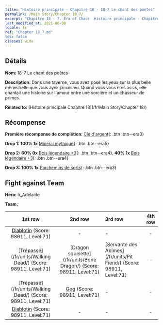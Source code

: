```yaml
---
title: "Histoire principale - Chapitre 18 - 18-7 Le chant des poètes"
permalink: /Main Story/Chapter 18_7/
excerpt: "Chapitre 18 - 7. Era of Chaos  Histoire principale - Chapitre 18_7. 18-7 Le chant des poètes"
last_modified_at: 2021-06-08
locale: fr
ref: "Chapter 18_7.md"
toc: false
classes: wide
---
```


## Détails

 **Nom:** 18-7 Le chant des poètes

 **Description:** Dans une taverne, vous avez posé les yeux sur la plus belle ménestrelle que vous ayez jamais vu. Quand vous vous êtes assis, elle chantait une histoire sur l'amour entre une sorcière et un chasseur de primes.

 **Related to:** [Histoire principale Chapitre 18](/fr/Main Story/Chapter 18/)

## Récompense

 **Première récompense de complétion:** [Clé d'argent](/ItemsFR/con_693/){: .btn .btn--era3}

 **Drop 1:** **100% 1x** [Minerai mythique](/ItemsFR/mat_61/){: .btn .btn--era5}

 **Drop 2:** **60% 0x** [Bois légendaire +3](/ItemsFR/mat_55/){: .btn .btn--era4}, **40% 1x** [Bois légendaire +3](/ItemsFR/mat_55/){: .btn .btn--era4}

 **Drop 3:** **100% 1x** [Parchemins de sorts](/ItemsFR/con_694/){: .btn .btn--era3}


## Fight against Team
 **Hero:** h_Adelaide

 **Team:**


  | 1st row | 2nd row | 3rd row | 4th row |
  |:----:|:----:|:----|:----:|
  | [Diablotin](/fr/units/Imp/) (Score: 98911, Level:71)  | - | - | - |
  | [Trépassé](/fr/units/Walking Dead/) (Score: 98911, Level:71)  | [Dragon squelette](/fr/units/Bone Dragon/) (Score: 98911, Level:71)  | [Servante des Abîmes](/fr/units/Pit Fiend/) (Score: 98911, Level:71)  | - |
  | [Trépassé](/fr/units/Walking Dead/) (Score: 98911, Level:71)  | [Gog](/fr/units/Gog/) (Score: 98911, Level:71)  | - | - |
  | [Diablotin](/fr/units/Imp/) (Score: 98911, Level:71)  | - | - | - |


